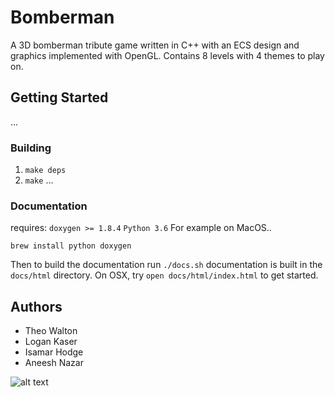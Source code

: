# Bomberman

A 3D bomberman tribute game written in C++ with an ECS design and graphics implemented with OpenGL. Contains 8 levels with 4 themes to play on.

## Getting Started
...

### Building
1. `make deps`
2. `make`
...

### Documentation
requires:
`doxygen >= 1.8.4`
`Python 3.6`
For example on MacOS..
```
brew install python doxygen
```
Then to build the documentation run `./docs.sh`
documentation is built in the `docs/html` directory.
On OSX, try `open docs/html/index.html` to get
started.

## Authors

* Theo Walton
* Logan Kaser
* Isamar Hodge
* Aneesh Nazar


![alt text](https://raw.githubusercontent.com/theo-walton/bomberman/readme/bomberman.png)

